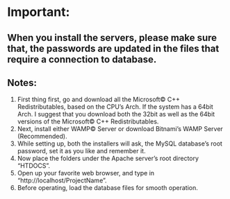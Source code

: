 # Important:
**When you install the servers, please make sure that, the passwords are updated in the files that require a connection to database.**
---
## Notes:

1. First thing first, go and download all the Microsoft© C++ Redistributables, based on the CPU’s Arch. If the system has a 64bit Arch. I suggest that you download both the 32bit as well as the 64bit versions of the Microsoft© C++ Redistributables.
2. Next, install either WAMP© Server or download Bitnami’s WAMP Server (Recommended).
3. While setting up, both the installers will ask, the MySQL database’s root password, set it as you like and remember it.
4. Now place the folders under the Apache server’s root directory “HTDOCS”.
5. Open up your favorite web browser, and type in “http://localhost/ProjectName”.
6. Before operating, load the database files for smooth operation.